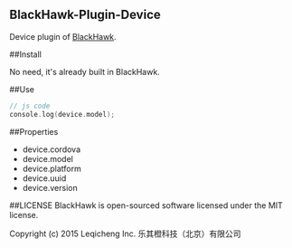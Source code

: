 BlackHawk-Plugin-Device
----------

Device plugin of [BlackHawk](https://github.com/Lucky-Orange/BlackHawk).

##Install

No need, it's already built in BlackHawk.

##Use

```swift
// js code
console.log(device.model);
```

##Properties

* device.cordova
* device.model
* device.platform
* device.uuid
* device.version

##LICENSE
BlackHawk is open-sourced software licensed under the MIT license.

Copyright (c) 2015 Leqicheng Inc. 乐其橙科技（北京）有限公司

